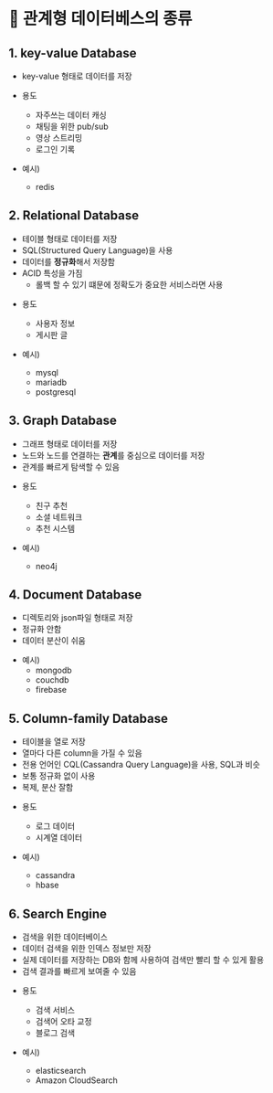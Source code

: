 # 󰏢 관계형 데이터베스의 종류


## 1. key-value Database

- key-value 형태로 데이터를 저장

* 용도
    - 자주쓰는 데이터 캐싱
    - 채팅을 위한 pub/sub
    - 영상 스트리밍
    - 로그인 기록

* 예시)
    - redis

## 2. Relational Database

- 테이블 형태로 데이터를 저장
- SQL(Structured Query Language)을 사용
- 데이터를 **정규화**해서 저장함
- ACID 특성을 가짐
    - 롤백 할 수 있기 떄문에 정확도가 중요한 서비스라면 사용

* 용도
    - 사용자 정보
    - 게시판 글

* 예시)
    - mysql
    - mariadb
    - postgresql

## 3. Graph Database

- 그래프 형태로 데이터를 저장
- 노드와 노드를 연결하는 **관계**를 중심으로 데이터를 저장
- 관계를 빠르게 탐색할 수 있음

* 용도
    - 친구 추천
    - 소셜 네트워크
    - 추천 시스템

* 예시)
    - neo4j

## 4. Document Database

- 디렉토리와 json파일 형태로 저장
- 정규화 안함
- 데이터 분산이 쉬움

* 예시)
    - mongodb
    - couchdb
    - firebase

## 5. Column-family Database

- 테이블을 열로 저장
- 열마다 다른 column을 가질 수 있음
- 전용 언어인 CQL(Cassandra Query Language)을 사용, SQL과 비슷
- 보통 정규화 없이 사용
- 복제, 분산 잘함

* 용도
    - 로그 데이터
    - 시계열 데이터

* 예시)
    - cassandra
    - hbase

## 6. Search Engine

- 검색을 위한 데이터베이스
- 데이터 검색을 위한 인덱스 정보만 저장
- 실제 데이터를 저장하는 DB와 함께 사용하여 검색만 빨리 할 수 있게 활용
- 검색 결과를 빠르게 보여줄 수 있음

* 용도
    - 검색 서비스
    - 검색어 오타 교정
    - 블로그 검색

* 예시)
    - elasticsearch
    - Amazon CloudSearch
